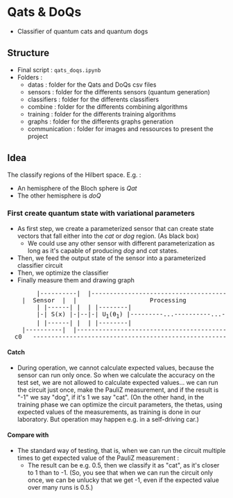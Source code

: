 # Qats & DoQs
- Classifier of quantum cats and quantum dogs

## Structure <a name="structure"></a>
- Final script : `qats_doqs.ipynb`
- Folders :
	- datas : folder for the Qats and DoQs csv files
	- sensors : folder for the differents sensors (quantum generation)
	- classifiers : folder for the differents classifiers
	- combine : folder for the differents combining algorithms
	- training : folder for the differents training algorithms
	- graphs : folder for the differents graphs generation
	- communication : folder for images and ressources to present the project

## Idea <a name="idea"></a>
The classify regions of the Hilbert space. E.g. :
- An hemisphere of the Bloch sphere is _Qat_
- The other hemisphere is _doQ_

### First create quantum state with variational parameters
- As first step, we create a parameterized sensor that can create state vectors that fall either into the _cat_ or _dog_ region. (As black box)
	- We could use any other sensor with different parameterization as long as it's capable of producing _dog_ and _cat_ states.
- Then, we feed the output state of the sensor into a parameterized classifier circuit
- Then, we optimize the classifier
- Finally measure them and drawing graph

<pre>
        |----------|  |------------------------------------------------------|
	|  Sensor  |  |                    Processing                        |    
        | |------| |  | |--------|                                |--------| |      |---------|
        |-| S(x) |-|--|-| U<sub>1</sub>(θ<sub>1</sub>) |---------...----------...--------| U<sub>n</sub>(θ<sub>n</sub>) |-|------| MEASURE |
        | |------| |  | |--------|                                |--------| |      |---------|
  	|----------|  |------------------------------------------------------|           |
  c0   ----------------------------------------------------------------------------------o-----
</pre>

#### Catch
- During operation, we cannot calculate expected values, because the sensor can run only once. So when we calculate the accuracy on the test set, we are not allowed to calculate expected values... we can run the circuit just once, make the PauliZ measurement, and if the result is "-1" we say "dog", if it's 1 we say "cat". (On the other hand, in the training phase we can optimize the circuit parameters, the thetas, using expected values of the measurements, as training is done in our laboratory. But operation may happen e.g. in a self-driving car.)

#### Compare with 
- The standard way of testing, that is, when we can run the circuit multiple times to get expected value of the PauliZ measurement :
	- The result can be e.g. 0.5, then we classify it as "cat", as it's closer to 1 than to -1. (So, you see that when we can run the circuit only once, we can be unlucky that we get -1, even if the expected value over many runs is 0.5.)
